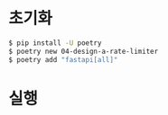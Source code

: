 # 초기화
```bash
$ pip install -U poetry
$ poetry new 04-design-a-rate-limiter
$ poetry add "fastapi[all]"
```

# 실행

